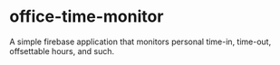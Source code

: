 # office-time-monitor
A simple firebase application that monitors personal time-in, time-out, offsettable hours, and such.
